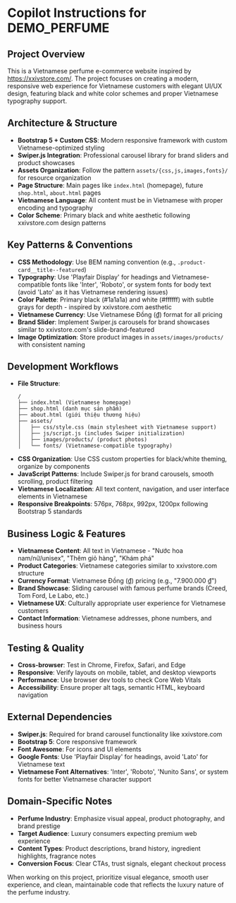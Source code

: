 # Copilot Instructions for DEMO_PERFUME

## Project Overview

This is a Vietnamese perfume e-commerce website inspired by https://xxivstore.com/. The project focuses on creating a modern, responsive web experience for Vietnamese customers with elegant UI/UX design, featuring black and white color schemes and proper Vietnamese typography support.

## Architecture & Structure

- **Bootstrap 5 + Custom CSS**: Modern responsive framework with custom Vietnamese-optimized styling
- **Swiper.js Integration**: Professional carousel library for brand sliders and product showcases
- **Assets Organization**: Follow the pattern `assets/{css,js,images,fonts}/` for resource organization
- **Page Structure**: Main pages like `index.html` (homepage), future `shop.html`, `about.html` pages
- **Vietnamese Language**: All content must be in Vietnamese with proper encoding and typography
- **Color Scheme**: Primary black and white aesthetic following xxivstore.com design patterns

## Key Patterns & Conventions

- **CSS Methodology**: Use BEM naming convention (e.g., `.product-card__title--featured`)
- **Typography**: Use 'Playfair Display' for headings and Vietnamese-compatible fonts like 'Inter', 'Roboto', or system fonts for body text (avoid 'Lato' as it has Vietnamese rendering issues)
- **Color Palette**: Primary black (#1a1a1a) and white (#ffffff) with subtle grays for depth - inspired by xxivstore.com aesthetic
- **Vietnamese Currency**: Use Vietnamese Đồng (₫) format for all pricing
- **Brand Slider**: Implement Swiper.js carousels for brand showcases similar to xxivstore.com's slide-brand-featured
- **Image Optimization**: Store product images in `assets/images/products/` with consistent naming

## Development Workflows

- **File Structure**:
  ```
  /
  ├── index.html (Vietnamese homepage)
  ├── shop.html (danh mục sản phẩm)
  ├── about.html (giới thiệu thương hiệu)
  ├── assets/
  │   ├── css/style.css (main stylesheet with Vietnamese support)
  │   ├── js/script.js (includes Swiper initialization)
  │   ├── images/products/ (product photos)
  │   └── fonts/ (Vietnamese-compatible typography)
  ```
- **CSS Organization**: Use CSS custom properties for black/white theming, organize by components
- **JavaScript Patterns**: Include Swiper.js for brand carousels, smooth scrolling, product filtering
- **Vietnamese Localization**: All text content, navigation, and user interface elements in Vietnamese
- **Responsive Breakpoints**: 576px, 768px, 992px, 1200px following Bootstrap 5 standards

## Business Logic & Features

- **Vietnamese Content**: All text in Vietnamese - "Nước hoa nam/nữ/unisex", "Thêm giỏ hàng", "Khám phá"
- **Product Categories**: Vietnamese categories similar to xxivstore.com structure
- **Currency Format**: Vietnamese Đồng (₫) pricing (e.g., "7.900.000 ₫")
- **Brand Showcase**: Sliding carousel with famous perfume brands (Creed, Tom Ford, Le Labo, etc.)
- **Vietnamese UX**: Culturally appropriate user experience for Vietnamese customers
- **Contact Information**: Vietnamese addresses, phone numbers, and business hours

## Testing & Quality

- **Cross-browser**: Test in Chrome, Firefox, Safari, and Edge
- **Responsive**: Verify layouts on mobile, tablet, and desktop viewports
- **Performance**: Use browser dev tools to check Core Web Vitals
- **Accessibility**: Ensure proper alt tags, semantic HTML, keyboard navigation

## External Dependencies

- **Swiper.js**: Required for brand carousel functionality like xxivstore.com
- **Bootstrap 5**: Core responsive framework
- **Font Awesome**: For icons and UI elements
- **Google Fonts**: Use 'Playfair Display' for headings, avoid 'Lato' for Vietnamese text
- **Vietnamese Font Alternatives**: 'Inter', 'Roboto', 'Nunito Sans', or system fonts for better Vietnamese character support

## Domain-Specific Notes

- **Perfume Industry**: Emphasize visual appeal, product photography, and brand prestige
- **Target Audience**: Luxury consumers expecting premium web experience
- **Content Types**: Product descriptions, brand history, ingredient highlights, fragrance notes
- **Conversion Focus**: Clear CTAs, trust signals, elegant checkout process

When working on this project, prioritize visual elegance, smooth user experience, and clean, maintainable code that reflects the luxury nature of the perfume industry.
